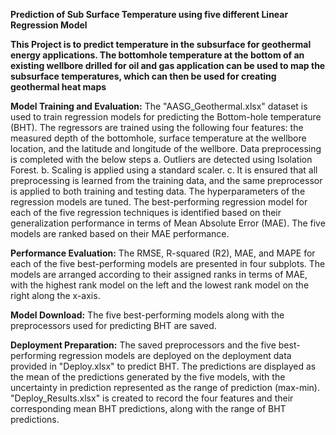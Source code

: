 **Prediction of Sub Surface Temperature using five different Linear Regression Model**

**This Project is to predict temperature in the subsurface for geothermal energy applications. The bottomhole temperature at the bottom of an existing wellbore drilled for oil and gas application can be used to map the subsurface temperatures, which can then be used for creating geothermal heat maps**

**Model Training and Evaluation:**
The "AASG_Geothermal.xlsx" dataset is used to train regression models for predicting the Bottom-hole temperature (BHT).
The regressors are trained using the following four features: the measured depth of the bottomhole, surface temperature at the wellbore location, and the latitude and longitude of the wellbore.
Data preprocessing is completed with the below steps
a. Outliers are detected using Isolation Forest.
b. Scaling is applied using a standard scaler.
c. It is ensured that all preprocessing is learned from the training data, and the same preprocessor is applied to both training and testing data.
The hyperparameters of the regression models are tuned.
The best-performing regression model for each of the five regression techniques is identified based on their generalization performance in terms of Mean Absolute Error (MAE).
The five models are ranked based on their MAE performance.

**Performance Evaluation:**
The RMSE, R-squared (R2), MAE, and MAPE for each of the five best-performing models are presented in four subplots. The models are arranged according to their assigned ranks in terms of MAE, with the highest rank model on the left and the lowest rank model on the right along the x-axis.

**Model Download:**
The five best-performing models along with the preprocessors used for predicting BHT are saved.

**Deployment Preparation:**
The saved preprocessors and the five best-performing regression models are deployed on the deployment data provided in "Deploy.xlsx" to predict BHT. 
The predictions are displayed as the mean of the predictions generated by the five models, with the uncertainty in prediction represented as the range of prediction (max-min).
"Deploy_Results.xlsx" is created to record the four features and their corresponding mean BHT predictions, along with the range of BHT predictions.
